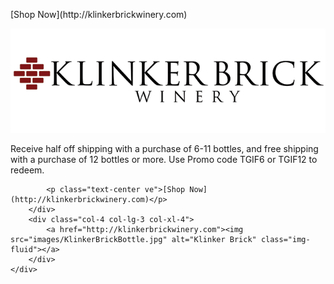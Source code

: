<div class="card">
    <div class="row card-body">
        <p class="text-center vab d-none d-md-block">[Shop Now](http://klinkerbrickwinery.com)</p>
        <div class="col-8 col-lg-9 col-xl-8 card-body align-self-center">
            <a href="http://klinkerbrickwinery.com"><img src="images/KlinkerBrickLogo.png" alt="Klinker Brick" class="img-fluid"></a>
            <p class="card-text text-center">Receive half off shipping with a purchase of 6-11 bottles, and free shipping with a purchase of 12 bottles or more. Use Promo code TGIF6 or TGIF12  to redeem.</p>

            <p class="text-center ve">[Shop Now](http://klinkerbrickwinery.com)</p>
        </div>
        <div class="col-4 col-lg-3 col-xl-4">
            <a href="http://klinkerbrickwinery.com"><img src="images/KlinkerBrickBottle.jpg" alt="Klinker Brick" class="img-fluid"></a>
        </div>
    </div>
</div>
